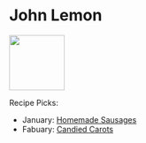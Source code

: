 # John Lemon

<img src="https://imagesvc.meredithcorp.io/v3/mm/image?url=https%3A%2F%2Fimages.media-allrecipes.com%2Fuserphotos%2F193148.jpg" height="100" width="100" />

Recipe Picks:

- January: [Homemade Sausages](../recipe/jan/homemade-sausages.md)
- Fabuary: [Candied Carots](../recipe/feb/candied-carots.md)
